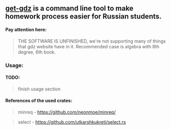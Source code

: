 ## [get-gdz](https://github.com/rakivo/get-gdz) is a command line tool to make homework process easier for Russian students.

#### Pay attention here:
> THE SOFTWARE IS UNFINISHED, we're not supporting many of things that gdz website have in it. Recommended case is algebra with 8th degree, 6th book.

### Usage:

#### TODO:
> finish usage section

#### References of the used crates:
> minreq - https://github.com/neonmoe/minreq/

> select - https://github.com/utkarshkukreti/select.rs
